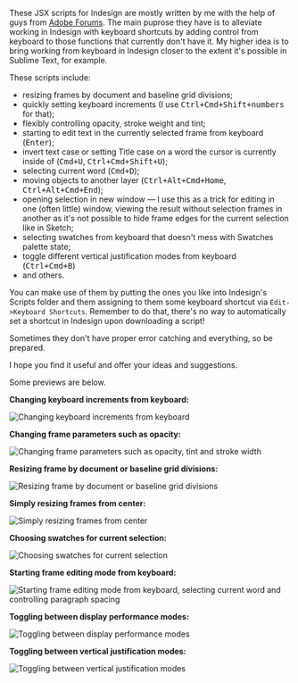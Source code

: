 These JSX scripts for Indesign are mostly written by me with the help of guys from [Adobe Forums](http://forums.adobe.com). The main puprose they have is to alleviate working in Indesign with keyboard shortcuts by adding control from keyboard to those functions that currently don't have it. My higher idea is to bring working from keyboard in Indesign closer to the extent it's possible in Sublime Text, for example. 

These scripts include:

- resizing frames by document and baseline grid divisions;
- quickly setting keyboard increments (I use <kbd>Ctrl+Cmd+Shift+numbers</kbd> for that);
- flexibly controlling opacity, stroke weight and tint;
- starting to edit text in the currently selected frame from keyboard (<kbd>Enter</kbd>);
- invert text case or setting Title case on a word the cursor is currently inside of (<kbd>Cmd+U</kbd>, <kbd>Ctrl+Cmd+Shift+U</kbd>);
- selecting current word (<kbd>Cmd+D</kbd>);
- moving objects to another layer (<kbd>Ctrl+Alt+Cmd+Home</kbd>, <kbd>Ctrl+Alt+Cmd+End</kbd>);
- opening selection in new window — I use this as a trick for editing in one (often little) window, viewing the result without selection frames in another as it's not possible to hide frame edges for the current selection like in Sketch;
- selecting swatches from keyboard that doesn't mess with Swatches palette state;
- toggle different vertical justification modes from keyboard (<kbd>Ctrl+Cmd+B</kbd>)
- and others.

You can make use of them by putting the ones you like into Indesign's Scripts folder and them assigning to them some keyboard shortcut via `Edit->Keyboard Shortcuts`. Remember to do that, there's no way to automatically set a shortcut in Indesign upon downloading a script! 

Sometimes they don't have proper error catching and everything, so be prepared.

I hope you find it useful and offer your ideas and suggestions.

Some previews are below.

**Changing keyboard increments from keyboard:**

![Changing keyboard increments from keyboard](screenshots/change_key_increment.gif)

**Changing frame parameters such as opacity:**

![Changing frame parameters such as opacity, tint and stroke width](screenshots/frameparameters.gif)

**Resizing frame by document or baseline grid divisions:**

![Resizing frame by document or baseline grid divisions](screenshots/resizebygrid.gif)

**Simply resizing frames from center:**

![Simply resizing frames from center](screenshots/resizefromcenter.gif)

**Choosing swatches for current selection:**

![Choosing swatches for current selection](screenshots/selectSwatch.gif)

**Starting frame editing mode from keyboard:**

![Starting frame editing mode from keyboard, selecting current word and controlling paragraph spacing](screenshots/textshortcuts.gif)

**Toggling between display performance modes:**

![Toggling between display performance modes](screenshots/toggle_display_mode.gif)

**Toggling between vertical justification modes:**

![Toggling between vertical justification modes](screenshots/toggle_vertical_justification.gif)




